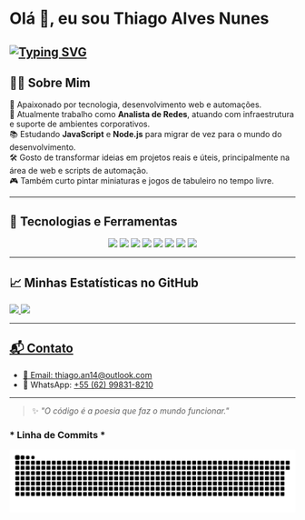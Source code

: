 <h1 align="start">Olá 👋, eu sou Thiago Alves Nunes</h1>

[![Typing SVG](https://readme-typing-svg.demolab.com?font=Fira+Code&pause=1000&color=63E937&width=435&lines=%C2%A6+Bem+vindo+ao+meu+Profile!+%C2%A6)](https://git.io/typing-svg)
---

## 🧑‍💻 Sobre Mim

🎨 Apaixonado por tecnologia, desenvolvimento web e automações.  
📡 Atualmente trabalho como **Analista de Redes**, atuando com infraestrutura e suporte de ambientes corporativos.  
📚 Estudando **JavaScript** e **Node.js** para migrar de vez para o mundo do desenvolvimento.  
🛠️ Gosto de transformar ideias em projetos reais e úteis, principalmente na área de web e scripts de automação.  
🎮 Também curto pintar miniaturas e jogos de tabuleiro no tempo livre.

---

## 🚀 Tecnologias e Ferramentas
<p align="center">
  <img src="https://img.shields.io/badge/HTML5-E34F26?style=for-the-badge&logo=html5&logoColor=white">
  <img src="https://img.shields.io/badge/CSS3-1572B6?style=for-the-badge&logo=css3&logoColor=white">
  <img src="https://img.shields.io/badge/JavaScript-323330?style=for-the-badge&logo=javascript&logoColor=F7DF1E">
  <img src="https://img.shields.io/badge/Node%20js-339933?style=for-the-badge&logo=nodedotjs&logoColor=white">  
  <img src="https://img.shields.io/badge/ChatGPT-74aa9c?style=for-the-badge&logo=openai&logoColor=white">
  <img src="https://img.shields.io/badge/Windows_11-0078d4?style=for-the-badge&logo=windows-11&logoColor=white">
  <img src="https://img.shields.io/badge/Microsoft_Office-D83B01?style=for-the-badge&logo=microsoft-office&logoColor=white">
  <img src="https://img.shields.io/badge/Microsoft_Excel-217346?style=for-the-badge&logo=microsoft-excel&logoColor=white">
</p>

---

## 📈 Minhas Estatísticas no GitHub
 <div style="text-align: start;" align="start">
  <a href="https://github.com/TH-SPACE/">
    <img height="180em" src="https://github-readme-stats.vercel.app/api?username=anuraghazra&show_icons=true&theme=chartreuse-dark&locale=pt-br">
    <img height="180em" src="https://github-readme-stats.vercel.app/api/top-langs/?username=anuraghazra&hide_progress=true&theme=chartreuse-dark&locale=pt-br">
  </div>

---

## 📬 Contato

- 📧 Email: [thiago.an14@outlook.com](mailto:thiago.an14@outlook.com)
- 📱 WhatsApp: [+55 (62) 99831-8210](https://wa.me/55XXXXXXXXX)

---

> ✨ *"O código é a poesia que faz o mundo funcionar."*
  <h3>* Linha de Commits *</h3>  
<picture align="center">
  <source media="(prefers-color-scheme: dark)" srcset="https://raw.githubusercontent.com/TH-SPACE/TH-SPACE/output/github-contribution-grid-snake-dark.svg">
  <source media="(prefers-color-scheme: light)" srcset="https://raw.githubusercontent.com/TH-SPACE/TH-SPACE/output/github-contribution-grid-snake-dark.svg">
  <img align="center" alt="github contribution grid snake animation" src="https://raw.githubusercontent.com/TH-SPACE/TH-SPACE/output/github-contribution-grid-snake.svg">
 </picture>

